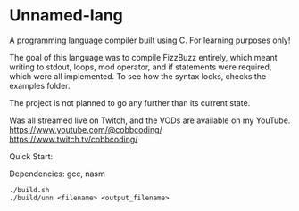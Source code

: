 # Unnamed-lang
A programming language compiler built using C. For learning purposes only!

The goal of this language was to compile FizzBuzz entirely, which meant writing to stdout, loops, mod operator, and if statements were required, which were all implemented.
To see how the syntax looks, checks the examples folder.

The project is not planned to go any further than its current state.

Was all streamed live on Twitch, and the VODs are available on my YouTube.
https://www.youtube.com/@cobbcoding/
https://www.twitch.tv/cobbcoding/

Quick Start:

Dependencies: gcc, nasm

```
./build.sh
./build/unn <filename> <output_filename>
```
